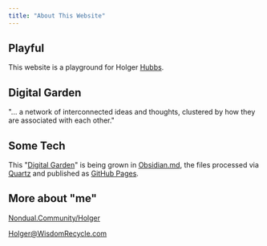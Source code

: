 ```yaml
---
title: "About This Website"
---
```


## Playful
This website is a playground for Holger [Hubbs](http://hub-bs.com).


## Digital Garden 
"... a network of interconnected ideas and thoughts, clustered by how they are associated with each other."


## Some Tech
This "[Digital Garden](https://jzhao.xyz/posts/networked-thought/)" is being grown in [Obsidian.md](http://Obsidian.md), the files processed via [Quartz](https://github.com/jackyzha0/quartz) and published as [GitHub Pages](https://pages.github.com/). 


## More about "me"
[Nondual.Community/Holger](http://Nondual.Community/Holger)


[Holger@WisdomRecycle.com](mailto:Holger@WisdomRecycle.com)  
